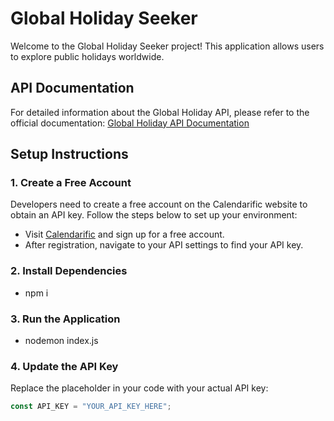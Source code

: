 # Global Holiday Seeker

Welcome to the Global Holiday Seeker project! This application allows users to explore public holidays worldwide.

## API Documentation

For detailed information about the Global Holiday API, please refer to the official documentation:
[Global Holiday API Documentation](https://calendarific.com/api-documentation)

## Setup Instructions

### 1. Create a Free Account

Developers need to create a free account on the Calendarific website to obtain an API key. Follow the steps below to set up your environment:

- Visit [Calendarific](https://calendarific.com) and sign up for a free account.
- After registration, navigate to your API settings to find your API key.

### 2. Install Dependencies
- npm i

### 3. Run the Application
- nodemon index.js

### 4. Update the API Key

Replace the placeholder in your code with your actual API key:

```javascript
const API_KEY = "YOUR_API_KEY_HERE";
